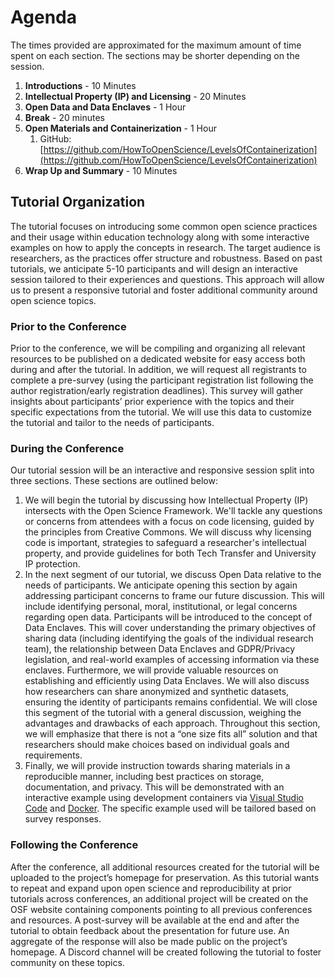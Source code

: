 # Agenda

The times provided are approximated for the maximum amount of time spent on each section. The sections may be shorter depending on the session.

1. **Introductions** - 10 Minutes
1. **Intellectual Property (IP) and Licensing** - 20 Minutes
1. **Open Data and Data Enclaves** - 1 Hour
1. **Break** - 20 minutes
1. **Open Materials and Containerization** - 1 Hour
    1. GitHub: [https://github.com/HowToOpenScience/LevelsOfContainerization](https://github.com/HowToOpenScience/LevelsOfContainerization)
1. **Wrap Up and Summary** - 10 Minutes

## Tutorial Organization

The tutorial focuses on introducing some common open science practices and their usage within education technology along with some interactive examples on how to apply the concepts in research. The target audience is researchers, as the practices offer structure and robustness. Based on past tutorials, we anticipate 5-10 participants and will design an interactive session tailored to their experiences and questions. This approach will allow us to present a responsive tutorial and foster additional community around open science topics.

### Prior to the Conference

Prior to the conference, we will be compiling and organizing all relevant resources to be published on a dedicated website for easy access both during and after the tutorial. In addition, we will request all registrants to complete a pre-survey (using the participant registration list following the author registration/early registration deadlines). This survey will gather insights about participants’ prior experience with the topics and their specific expectations from the tutorial. We will use this data to customize the tutorial and tailor to the needs of participants.

### During the Conference

Our tutorial session will be an interactive and responsive session split into three sections. These sections are outlined below:

1. We will begin the tutorial by discussing how Intellectual Property (IP) intersects with the Open Science Framework. We'll tackle any questions or concerns from attendees with a focus on code licensing, guided by the principles from Creative Commons. We will discuss why licensing code is important, strategies to safeguard a researcher's intellectual property, and provide guidelines for both Tech Transfer and University IP protection.
2. In the next segment of our tutorial, we discuss Open Data relative to the needs of participants. We anticipate opening this section by again addressing participant concerns to frame our future discussion. This will include identifying personal, moral, institutional, or legal concerns regarding open data.
Participants will be introduced to the concept of Data Enclaves. This will cover understanding the primary objectives of sharing data (including identifying the goals of the individual research team), the relationship between Data Enclaves and GDPR/Privacy legislation, and real-world examples of accessing information via these enclaves. Furthermore, we will provide valuable resources on establishing and efficiently using Data Enclaves. We will also discuss how researchers can share anonymized and synthetic datasets, ensuring the identity of participants remains confidential. 
We will close this segment of the tutorial with a general discussion, weighing the advantages and drawbacks of each approach. Throughout this section, we will emphasize that there is not a “one size fits all” solution and that researchers should make choices based on individual goals and requirements. 
3. Finally, we will provide instruction towards sharing materials in a reproducible manner, including best practices on storage, documentation, and privacy. This will be demonstrated with an interactive example using development containers via [Visual Studio Code][vscode] and [Docker][docker]. The specific example used will be tailored based on survey responses.

### Following the Conference

After the conference, all additional resources created for the tutorial will be uploaded to the project’s homepage for preservation. As this tutorial wants to repeat and expand upon open science and reproducibility at prior tutorials across conferences, an additional project will be created on the OSF website containing components pointing to all previous conferences and resources. A post-survey will be available at the end and after the tutorial to obtain feedback about the presentation for future use. An aggregate of the response will also be made public on the project’s homepage. A Discord channel will be created following the tutorial to foster community on these topics.

[vscode]: https://code.visualstudio.com/
[docker]: https://www.docker.com/

